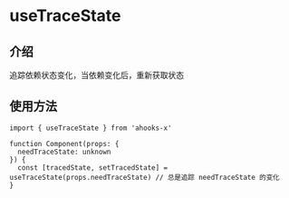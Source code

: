 # useTraceState

## 介绍

追踪依赖状态变化，当依赖变化后，重新获取状态

## 使用方法

```tsx
import { useTraceState } from 'ahooks-x'

function Component(props: {
  needTraceState: unknown
}) {
  const [tracedState, setTracedState] = useTraceState(props.needTraceState) // 总是追踪 needTraceState 的变化
}
```
